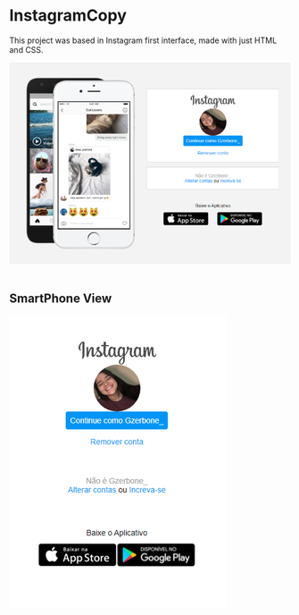 # InstagramCopy
This project was based in Instagram first interface, made with just HTML and CSS.

![alt text](https://github.com/gzerbone/InstagramCopy/blob/main/Imagens/ProjetoFinalComputador.png)
<img scr ="ProjetoFinalComputador.png" style="width: 50px;"/>
<h2>SmartPhone View</h2>

![alt text](https://github.com/gzerbone/InstagramCopy/blob/main/Imagens/ProjetoFinalSmartphone.png)
